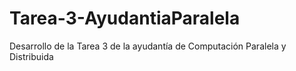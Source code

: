 # Tarea-3-AyudantiaParalela
Desarrollo de la Tarea 3 de la ayudantía de Computación Paralela y Distribuida
